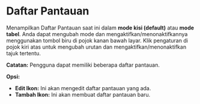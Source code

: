 # **Daftar Pantauan**

Menampilkan Daftar Pantauan saat ini dalam **mode kisi (default)** atau **mode tabel**.
Anda dapat mengubah mode dan mengaktifkan/menonaktifkannya menggunakan tombol biru di pojok kanan bawah layar.
Klik pengaturan di pojok kiri atas untuk mengubah urutan dan mengaktifkan/menonaktifkan tajuk tertentu.

**Catatan:** Pengguna dapat memiliki beberapa daftar pantauan.

**Opsi:**
- **Edit Ikon:** Ini akan mengedit daftar pantauan yang ada.
- **Tambah Ikon:** Ini akan membuat daftar pantauan baru.
